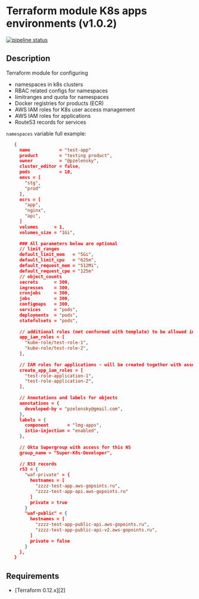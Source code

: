 # Terraform module K8s apps environments (v1.0.2)

[![pipeline status](https://gitlab.aws-gopoints.ru/terraform/mod-k8s-apps/badges/master/pipeline.svg)](https://gitlab.aws-gopoints.ru/terraform/mod-k8s-apps/commits/master)

[1]: https://www.terraform.io/downloads.html

## Description

Terraform module for configuring
 - namespaces in k8s clusters
 - RBAC related configs for namespaces
 - limitranges and quota for namespaces
 - Docker registries for products (ECR)
 - AWS IAM roles for K8s user access management
 - AWS IAM roles for applications
 - Route53 records for services

`namespaces` variable full example: 
```json
   {
     name           = "test-app"
     product        = "testing product",
     owner          = "@pzelensky",
     cluster_editor = false,
     pods           = 10,
     envs = [
       "stg",
       "prod"
     ],
     ecrs = [
       "app",
       "nginx",
       "api",
     ]
     volumes      = 1,
     volumes_size = "1Gi",
  
     ### All parameters below are optional
     // limit_ranges
     default_limit_mem   = "5Gi",
     default_limit_cpu   = "625m",
     default_request_mem = "512Mi",
     default_request_cpu = "125m"
     // object_counts
     secrets      = 300,
     ingresses    = 300,
     cronjobs     = 300,
     jobs         = 300,
     configmaps   = 300,
     services     = "pods",
     deployments  = "pods",
     statefulsets = "pods",
  
     // additional roles (not conformed with template) to be allowed in namespace
     app_iam_roles = [
       "kube-role/test-role-1",
       "kube-role/test-role-2",
     ],
  
     // IAM roles for applications - will be created together with assume policy
     create_app_iam_roles = [
       "test-role-application-1",
       "test-role-application-2",
     ],
  
     // Annotations and labels for objects
     annotations = {
       developed-by = "pzelensky@gmail.com",
     },
     labels = {
       component       = "lmg-apps",
       istio-injection = "enabled",
     },
  
     // Okta Supergroup with access for this NS
     group_name = "Super-K8s-Developer",
  
     // R53 records
     r53 = {
       "waf-private" = {
         hostnames = [
           "zzzz-test-app.aws-gopoints.ru",
           "zzzz-test-app-api.aws-gopoints.ru"
         ]
         private = true
       }
       "waf-public" = {
         hostnames = [
           "zzzz-test-app-public-api.aws-gopoints.ru",
           "zzzz-test-app-public-api-v2.aws-gopoints.ru",
         ]
         private = false
       }
     },
   }
```


## Requirements

* [Terraform 0.12.x][2]
